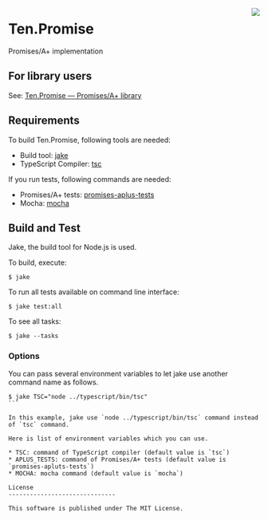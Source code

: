 <a href="http://promises-aplus.github.com/promises-spec"><img src="http://promises-aplus.github.com/promises-spec/assets/logo-small.png" align="right" /></a>

Ten.Promise
==============================

Promises/A+ implementation

For library users
------------------------------

See: [Ten.Promise — Promises/A+ library](http://ten-promise.vividcode.info/)

Requirements
------------------------------

To build Ten.Promise, following tools are needed:

* Build tool: [jake](https://npmjs.org/package/jake)
* TypeScript Compiler: [tsc](http://www.typescriptlang.org/#Download)

If you run tests, following commands are needed:

* Promises/A+ tests: [promises-aplus-tests](https://npmjs.org/package/promises-aplus-tests)
* Mocha: [mocha](http://mochajs.org/)

Build and Test
------------------------------

Jake, the build tool for Node.js is used.

To build, execute:

````
$ jake
````

To run all tests available on command line interface:

````
$ jake test:all
````

To see all tasks:

````
$ jake --tasks
````

### Options

You can pass several environment variables to let jake use another command name as follows.

````
$ jake TSC="node ../typescript/bin/tsc"
```

In this example, jake use `node ../typescript/bin/tsc` command instead of `tsc` command.

Here is list of environment variables which you can use.

* TSC: command of TypeScript compiler (default value is `tsc`)
* APLUS_TESTS: command of Promises/A+ tests (default value is `promises-apluts-tests`)
* MOCHA: mocha command (default value is `mocha`)

License
------------------------------

This software is published under The MIT License.

